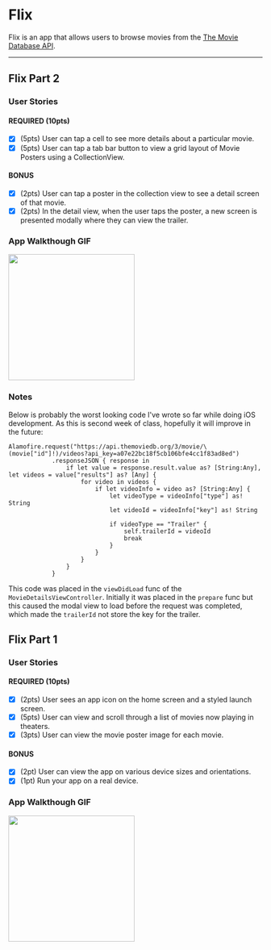 # Flix

Flix is an app that allows users to browse movies from the [The Movie Database API](http://docs.themoviedb.apiary.io/#).


---

## Flix Part 2

### User Stories

#### REQUIRED (10pts)
- [x] (5pts) User can tap a cell to see more details about a particular movie.
- [x] (5pts) User can tap a tab bar button to view a grid layout of Movie Posters using a CollectionView.

#### BONUS
- [x] (2pts) User can tap a poster in the collection view to see a detail screen of that movie.
- [x] (2pts) In the detail view, when the user taps the poster, a new screen is presented modally where they can view the trailer.

### App Walkthough GIF
<img src="http://g.recordit.co/4FOSTSbyZ3.gif" width=250><br>

### Notes
Below is probably the worst looking code I've wrote so far while doing iOS development. As this is second week of class, hopefully it will improve in the future:
```
Alamofire.request("https://api.themoviedb.org/3/movie/\(movie["id"]!)/videos?api_key=a07e22bc18f5cb106bfe4cc1f83ad8ed")
            .responseJSON { response in
                if let value = response.result.value as? [String:Any], let videos = value["results"] as? [Any] {
                    for video in videos {
                        if let videoInfo = video as? [String:Any] {
                            let videoType = videoInfo["type"] as! String
                            let videoId = videoInfo["key"] as! String
                        
                            if videoType == "Trailer" {
                                self.trailerId = videoId
                                break
                            }
                        }
                    }
                }
            }
```
This code was placed in the `viewDidLoad` func of the `MovieDetailsViewController`. Initially it was placed in the `prepare` func but this caused the modal view to load before the request was completed, which made the `trailerId` not store the key for the trailer.

## Flix Part 1

### User Stories

#### REQUIRED (10pts)
- [x] (2pts) User sees an app icon on the home screen and a styled launch screen.
- [x] (5pts) User can view and scroll through a list of movies now playing in theaters.
- [x] (3pts) User can view the movie poster image for each movie.

#### BONUS
- [x] (2pt) User can view the app on various device sizes and orientations.
- [x] (1pt) Run your app on a real device.

### App Walkthough GIF
<img src="https://i.imgur.com/ZsP8NJb.gif" width=250><br>
